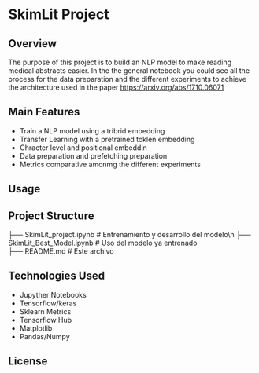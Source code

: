 # SkimLit Project

## Overview
The purpose of this project is to build an NLP model to make reading medical abstracts easier. In the the general notebook you could see all the process for the data preparation and the different experiments to achieve the  architecture used in the paper https://arxiv.org/abs/1710.06071

## Main Features
* Train a NLP model using a tribrid embedding
* Transfer Learning with a pretrained toklen embedding
* Chracter level and positional embeddin
* Data preparation and prefetching preparation
* Metrics comparative amonmg the different experiments 
## Usage
 
## Project Structure
├── SkimLit_project.ipynb          # Entrenamiento y desarrollo del modelo\n
├── SkimLit_Best_Model.ipynb       # Uso del modelo ya entrenado\
├── README.md                      # Este archivo

## Technologies Used
* Jupyther Notebooks
* Tensorflow/keras
* Sklearn Metrics
* Tensorflow Hub
* Matplotlib
* Pandas/Numpy
## License 

